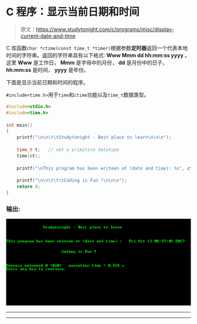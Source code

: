 # C 程序：显示当前日期和时间

> 原文：<https://www.studytonight.com/c/programs/misc/display-current-date-and-time>

C 库函数`char *ctime(const time_t *timer)`根据参数**定时器**返回一个代表本地时间的字符串。返回的字符串具有以下格式: **Www Mmm dd hh:mm:ss yyyy** 。这里 **Www** 是工作日， **Mmm** 是字母中的月份， **dd** 是月份中的日子， **hh:mm:ss** 是时间， **yyyy** 是年份。

下面是显示当前日期和时间的程序。

`#include<time.h>`用于`time`和`ctime`功能以及`time_t`数据类型。

```cpp
#include<stdio.h>
#include<time.h>

int main()
{
    printf("\n\n\t\tStudytonight - Best place to learn\n\n\n");

    time_t t;   // not a primitive datatype
    time(&t);

    printf("\nThis program has been writeen at (date and time): %s", ctime(&t));

    printf("\n\n\t\t\tCoding is Fun !\n\n\n");
    return 0;
}
```

### 输出:

![c program out to Display current date and time](img/d92b0ba40fbc09d27258d400373e9d60.png)

* * *

* * *
